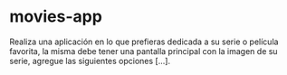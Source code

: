 # movies-app
Realiza una aplicación en lo que prefieras dedicada a su serie o película favorita, la misma debe tener una pantalla principal con la imagen de su serie, agregue las siguientes opciones [...].
